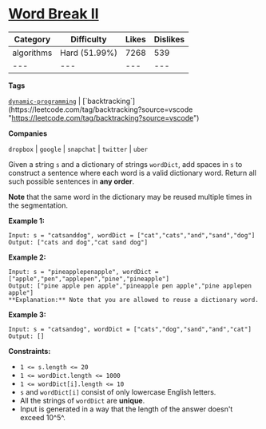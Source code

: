 [Word Break II](https://leetcode.com/problems/word-break-ii/description/ "https://leetcode.com/problems/word-break-ii/description/")
====================================================================================================================================

| Category | Difficulty | Likes | Dislikes |
| --- |  --- |  --- |  --- |
| algorithms | Hard (51.99%) | 7268 | 539 |
| --- |  --- |  --- |  --- |

**Tags**

[`dynamic-programming`](https://leetcode.com/tag/dynamic-programming?source=vscode "https://leetcode.com/tag/dynamic-programming?source=vscode") | [`backtracking`](https://leetcode.com/tag/backtracking?source=vscode "https://leetcode.com/tag/backtracking?source=vscode")

**Companies**

`dropbox` | `google` | `snapchat` | `twitter` | `uber`

Given a string `s` and a dictionary of strings `wordDict`, add spaces in `s` to construct a sentence where each word is a valid dictionary word. Return all such possible sentences in **any order**.

**Note** that the same word in the dictionary may be reused multiple times in the segmentation.

**Example 1:**

```
Input: s = "catsanddog", wordDict = ["cat","cats","and","sand","dog"]
Output: ["cats and dog","cat sand dog"]
```

**Example 2:**

```
Input: s = "pineapplepenapple", wordDict = ["apple","pen","applepen","pine","pineapple"]
Output: ["pine apple pen apple","pineapple pen apple","pine applepen apple"]
**Explanation:** Note that you are allowed to reuse a dictionary word.
```

**Example 3:**

```
Input: s = "catsandog", wordDict = ["cats","dog","sand","and","cat"]
Output: []
```

**Constraints:**

-   `1 <= s.length <= 20`
-   `1 <= wordDict.length <= 1000`
-   `1 <= wordDict[i].length <= 10`
-   `s` and `wordDict[i]` consist of only lowercase English letters.
-   All the strings of `wordDict` are **unique**.
-   Input is generated in a way that the length of the answer doesn't exceed 10^5^.